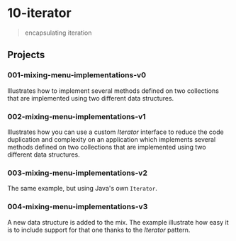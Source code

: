 # 10-iterator
> encapsulating iteration

## Projects

### 001-mixing-menu-implementations-v0
Illustrates how to implement several methods defined on two collections that are implemented using two different data structures.

### 002-mixing-menu-implementations-v1
Illustrates how you can use a custom *Iterator* interface to reduce the code duplication and complexity on an application which implements several methods defined on two collections that are implemented using two different data structures.

### 003-mixing-menu-implementations-v2
The same example, but using Java's own `Iterator`.

### 004-mixing-menu-implementations-v3
A new data structure is added to the mix. The example illustrate how easy it is to include support for that one thanks to the *Iterator* pattern.
